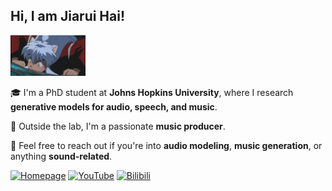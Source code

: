 <h2>Hi, I am Jiarui Hai!</h2>
<img src="犬夜叉.gif" alt="Logo" width="120"/>

🎓 I'm a PhD student at **Johns Hopkins University**, where I research **generative models for audio, speech, and music**.

🎹 Outside the lab, I'm a passionate **music producer**.

💬 Feel free to reach out if you're into **audio modeling**, **music generation**, or anything **sound-related**.

[![Homepage](https://img.shields.io/badge/🎤 Jiarui-Hot%20Beatz🔥-222?logo=githubpages&logoColor=white&style=flat-square)](https://haidog-yaqub.github.io)
[![YouTube](https://img.shields.io/badge/YouTube-Channel-FF0000?logo=youtube&logoColor=white&style=flat-square)](https://www.youtube.com/@higobeatz)
[![Bilibili](https://img.shields.io/badge/Bilibili-Channel-00A1D6?logo=bilibili&logoColor=white&style=flat-square)](https://space.bilibili.com/182484522)

